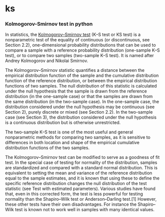 # ks
### Kolmogorov-Smirnov test in python

In statistics, the [Kolmogorov–Smirnov test](https://en.wikipedia.org/wiki/Kolmogorov%E2%80%93Smirnov_test) (K–S test or KS test) is a nonparametric test of the equality of continuous (or discontinuous, see Section 2.2), one-dimensional probability distributions that can be used to compare a sample with a reference probability distribution (one-sample K–S test), or to compare two samples (two-sample K–S test). It is named after Andrey Kolmogorov and Nikolai Smirnov.

The Kolmogorov–Smirnov statistic quantifies a distance between the empirical distribution function of the sample and the cumulative distribution function of the reference distribution, or between the empirical distribution functions of two samples. The null distribution of this statistic is calculated under the null hypothesis that the sample is drawn from the reference distribution (in the one-sample case) or that the samples are drawn from the same distribution (in the two-sample case). In the one-sample case, the distribution considered under the null hypothesis may be continuous (see Section 2), purely discrete or mixed (see Section 2.2). In the two-sample case (see Section 3), the distribution considered under the null hypothesis is a continuous distribution but is otherwise unrestricted.

The two-sample K–S test is one of the most useful and general nonparametric methods for comparing two samples, as it is sensitive to differences in both location and shape of the empirical cumulative distribution functions of the two samples.

The Kolmogorov–Smirnov test can be modified to serve as a goodness of fit test. In the special case of testing for normality of the distribution, samples are standardized and compared with a standard normal distribution. This is equivalent to setting the mean and variance of the reference distribution equal to the sample estimates, and it is known that using these to define the specific reference distribution changes the null distribution of the test statistic (see Test with estimated parameters). Various studies have found that, even in this corrected form, the test is less powerful for testing normality than the Shapiro–Wilk test or Anderson–Darling test.[1] However, these other tests have their own disadvantages. For instance the Shapiro–Wilk test is known not to work well in samples with many identical values. 
